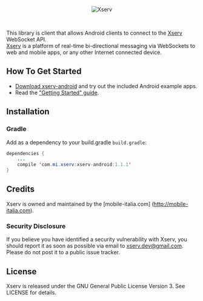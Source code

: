 <p align="center" >
  <img src="http://mobile-italia.com/xserv/assets/images/logo-big.png?t=3" alt="Xserv" title="Xserv">
</p>

<br>

This library is client that allows Android clients to connect to the [Xserv](http://mobile-italia.com/xserv/) WebSocket API.<br>
[Xserv](http://mobile-italia.com/xserv/) is a platform of real-time bi-directional messaging via WebSockets to web and mobile apps, or any other Internet connected device.

## How To Get Started

- [Download xserv-android](https://github.com/xserv/xserv-android/archive/master.zip) and try out the included Android example apps.
- Read the ["Getting Started" guide](http://mobile-italia.com/xserv/docs#).

## Installation

### Gradle

Add as a dependency to your build.gradle `build.gradle`:

```java
dependencies {
    ...
    compile 'com.mi.xserv:xserv-android:1.1.1'
}
```

## Credits

Xserv is owned and maintained by the [mobile-italia.com] (http://mobile-italia.com).


### Security Disclosure

If you believe you have identified a security vulnerability with Xserv, you should report it as soon as possible via email to xserv.dev@gmail.com. Please do not post it to a public issue tracker.

## License

Xserv is released under the GNU General Public License Version 3. See LICENSE for details.
